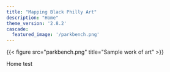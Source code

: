 ```yaml
---
title: "Mapping Black Philly Art"
description: "Home"
theme_version: '2.8.2'
cascade:
  featured_image: '/parkbench.png'
---
```

{{< figure src="parkbench.png" title="Sample work of art" >}}

Home test